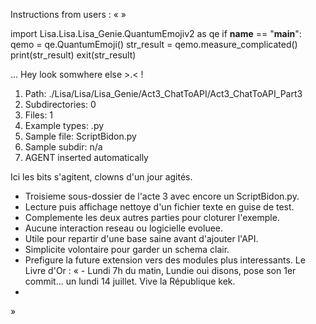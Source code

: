 Instructions from users : «
 »

import Lisa.Lisa.Lisa_Genie.QuantumEmojiv2 as qe
if __name__ == "__main__":
  qemo = qe.QuantumEmoji()
  str_result = qemo.measure_complicated()
  print(str_result)
  exit(str_result)

... Hey look somwhere else >.< !

1. Path: ./Lisa/Lisa/Lisa_Genie/Act3_ChatToAPI/Act3_ChatToAPI_Part3
2. Subdirectories: 0
3. Files: 1
4. Example types: .py
5. Sample file: ScriptBidon.py
6. Sample subdir: n/a
7. AGENT inserted automatically

Ici les bits s'agitent, clowns d'un jour agités.
- Troisieme sous-dossier de l'acte 3 avec encore un ScriptBidon.py.
- Lecture puis affichage nettoye d'un fichier texte en guise de test.
- Complemente les deux autres parties pour cloturer l'exemple.
- Aucune interaction reseau ou logicielle evoluee.
- Utile pour repartir d'une base saine avant d'ajouter l'API.
- Simplicite volontaire pour garder un schema clair.
- Prefigure la future extension vers des modules plus interessants.
Le Livre d'Or : « - Lundi 7h du matin, Lundie oui disons, pose son 1er commit... un lundi 14 juillet. Vive la République kek.
- <you agent message> 
»
